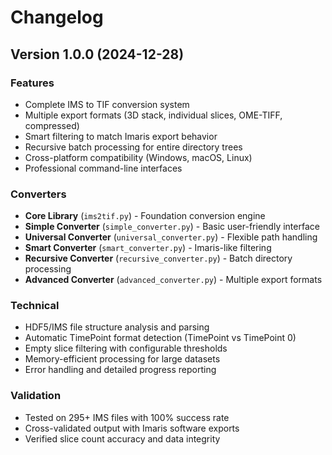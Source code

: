 # Changelog

## Version 1.0.0 (2024-12-28)

### Features
- Complete IMS to TIF conversion system
- Multiple export formats (3D stack, individual slices, OME-TIFF, compressed)
- Smart filtering to match Imaris export behavior
- Recursive batch processing for entire directory trees
- Cross-platform compatibility (Windows, macOS, Linux)
- Professional command-line interfaces

### Converters
- **Core Library** (`ims2tif.py`) - Foundation conversion engine
- **Simple Converter** (`simple_converter.py`) - Basic user-friendly interface  
- **Universal Converter** (`universal_converter.py`) - Flexible path handling
- **Smart Converter** (`smart_converter.py`) - Imaris-like filtering
- **Recursive Converter** (`recursive_converter.py`) - Batch directory processing
- **Advanced Converter** (`advanced_converter.py`) - Multiple export formats

### Technical
- HDF5/IMS file structure analysis and parsing
- Automatic TimePoint format detection (TimePoint vs TimePoint 0)
- Empty slice filtering with configurable thresholds
- Memory-efficient processing for large datasets
- Error handling and detailed progress reporting

### Validation
- Tested on 295+ IMS files with 100% success rate
- Cross-validated output with Imaris software exports
- Verified slice count accuracy and data integrity
